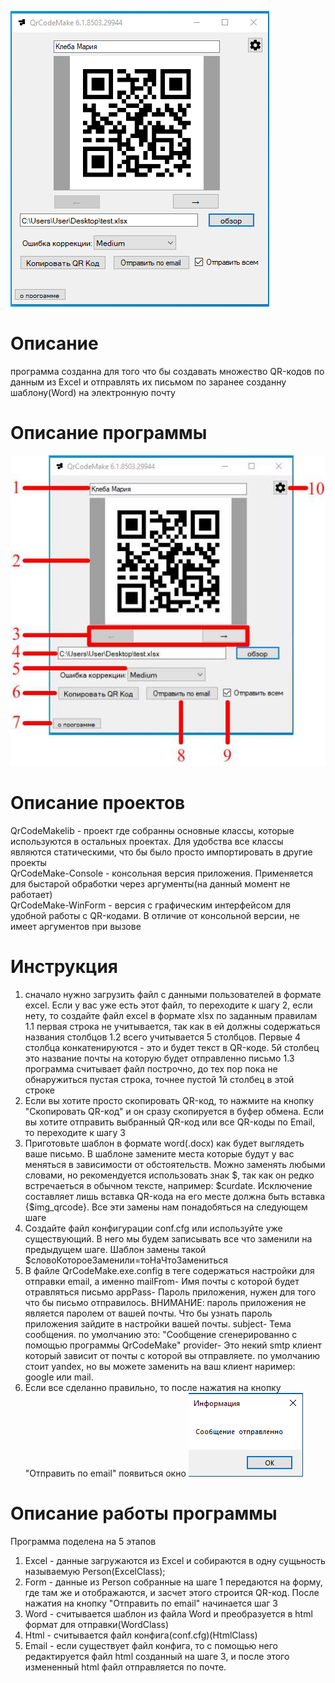 ![image](https://github.com/Mark65537/QrCodeMake/blob/master/screens/main.png)
# Описание 
программа созданна для того что бы создавать множество QR-кодов 
по данным из Excel 
и отправлять их письмом по заранее созданну шаблону(Word) на электронную почту 

# Описание программы

![image](https://github.com/Mark65537/QrCodeMake/blob/master/screens/mainDesc.jpg)

# Описание проектов
QrCodeMakelib - проект где собранны основные классы, которые используются в остальных проектах. Для удобства
все классы являются статическими, что бы было просто импортировать в другие проекты<br>
QrCodeMake-Console - консольная версия приложения. Применяется для быстарой обработки через аргументы(на данный момент не работает)<br>
QrCodeMake-WinForm - версия c графическим интерфейсом для удобной работы с QR-кодами.
В отличие от консольной версии, не имеет аргументов при вызове<br>

# Инструкция

1. сначало нужно загрузить файл с данными пользователей в формате excel. Если у вас уже есть этот файл,
то переходите к шагу 2, если нету, то создайте файл excel в формате xlsx по заданным правилам
	1.1 первая строка не учитывается, так как в ей должны содержаться названия столбцов
	1.2 всего учитывается 5 столбцов. Первые 4 столбца конкатенируются - это и будет текст в QR-коде. 5й столбец 
		это название почты на которую будет отправленно письмо
	1.3 программа считывает файл построчно, до тех пор пока не обнаружиться пустая строка, точнее пустой 
		1й столбец в этой строке
2. Если вы хотите просто скопировать QR-код, то нажмите на кнопку "Скопировать QR-код" 
и он сразу скопируется в буфер обмена. Если вы хотите отправить выбранный QR-код или все QR-коды по Email,
то переходите к шагу 3
3. Приготовьте шаблон в формате word(.docx) как будет выглядеть ваше письмо. В шаблоне замените места которые 
будут у вас меняться в зависимости от обстоятельств. Можно заменять любыми словами, но рекомендуется 
использовать знак $, так как он редко встречаеться в обычном тексте, например: $curdate. Исключение 
составляет лишь вставка QR-кода на его месте должна быть вставка {$img_qrcode}. Все эти замены нам понадобяться 
на следующем шаге
4. Создайте файл конфигурации conf.cfg или используйте уже существующий. В него мы будем записывать все что 
заменили на предыдущем шаге. Шаблон замены такой $словоКотороеЗаменили=тоНаЧтоЗамениться 
5. В файле QrCodeMake.exe.config в теге <userSettings> содержаться настройки для отправки email, а именно
mailFrom- Имя почты с которой будет отравляться письмо
appPass- Пароль приложения, нужен для того что бы письмо отправилось. ВНИМАНИЕ: пароль приложения не является 
паролем от вашей почты. Что бы узнать пароль приложения зайдите в настройки вашей почты.
subject- Тема сообщения. по умолчанию это: "Сообщение сгенерированно с помощью программы QrCodeMake"
provider- Это некий smtp клиент который зависит от почты с которой вы отправляете.
по умолчанию стоит yandex, но вы можете заменить на ваш клиент наример: google или mail.
6. Если все сделанно правильно, то после нажатия на кнопку "Отправить по email" появиться окно 
![image](https://github.com/Mark65537/QrCodeMake/blob/master/screens/result.png)

# Описание работы программы
Программа поделена на 5 этапов<br>
1. Excel - данные загружаются из Excel и собираются в одну сущьность называемую Person(ExcelClass);
2. Form - данные из Person собранные на шаге 1 передаются на форму, где там же и отображаются, и засчет этого
строится QR-код. После нажатия на кнопку "Отправить по email" начинается шаг 3
3. Word - считывается шаблон из файла Word и преобразуется в html формат для отправки(WordClass)
4. Html - считывается файл конфига(conf.cfg)(HtmlClass)
5. Email - если существует файл конфига, то с помощью него редактируется файл html созданный на шаге 3, 
и после этого измененный html файл отправляется по почте.
